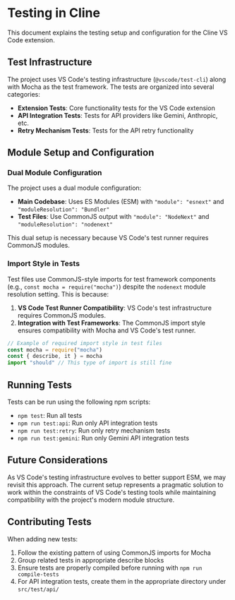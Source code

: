 # Testing in Cline

This document explains the testing setup and configuration for the Cline VS Code extension.

## Test Infrastructure

The project uses VS Code's testing infrastructure (`@vscode/test-cli`) along with Mocha as the test framework. The tests are organized into several categories:

- **Extension Tests**: Core functionality tests for the VS Code extension
- **API Integration Tests**: Tests for API providers like Gemini, Anthropic, etc.
- **Retry Mechanism Tests**: Tests for the API retry functionality

## Module Setup and Configuration

### Dual Module Configuration

The project uses a dual module configuration:
- **Main Codebase**: Uses ES Modules (ESM) with `"module": "esnext"` and `"moduleResolution": "Bundler"`
- **Test Files**: Use CommonJS output with `"module": "NodeNext"` and `"moduleResolution": "nodenext"`

This dual setup is necessary because VS Code's test runner requires CommonJS modules.

### Import Style in Tests

Test files use CommonJS-style imports for test framework components (e.g., `const mocha = require("mocha")`) despite the `nodenext` module resolution setting. This is because:

1. **VS Code Test Runner Compatibility**: VS Code's test infrastructure requires CommonJS modules.
2. **Integration with Test Frameworks**: The CommonJS import style ensures compatibility with Mocha and VS Code's test runner.

```typescript
// Example of required import style in test files
const mocha = require("mocha")
const { describe, it } = mocha
import "should" // This type of import is still fine
```

## Running Tests

Tests can be run using the following npm scripts:

- `npm test`: Run all tests
- `npm run test:api`: Run only API integration tests
- `npm run test:retry`: Run only retry mechanism tests
- `npm run test:gemini`: Run only Gemini API integration tests

## Future Considerations

As VS Code's testing infrastructure evolves to better support ESM, we may revisit this approach. The current setup represents a pragmatic solution to work within the constraints of VS Code's testing tools while maintaining compatibility with the project's modern module structure.

## Contributing Tests

When adding new tests:

1. Follow the existing pattern of using CommonJS imports for Mocha
2. Group related tests in appropriate describe blocks
3. Ensure tests are properly compiled before running with `npm run compile-tests`
4. For API integration tests, create them in the appropriate directory under `src/test/api/` 